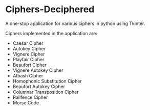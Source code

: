 # Ciphers-Deciphered
A one-stop application for various ciphers in python using Tkinter.

Ciphers implemented in the application are:

  - Caesar Cipher
  - Autokey Cipher
  - Vignere Cipher
  - Playfair Cipher
  - Beaufort Cipher
  - Vignere Autokey Cipher
  - Atbash Cipher
  - Homophonic Substitution Cipher
  - Beaufort Autokey Cipher
  - Columnar Transposition Cipher
  - Railfence Cipher
  - Morse Code
